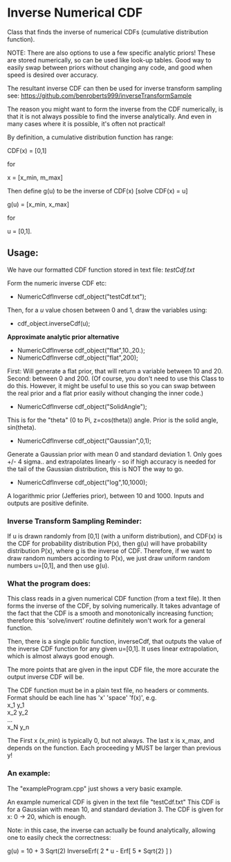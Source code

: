 # Inverse Numerical CDF

Class that finds the inverse of numerical CDFs (cumulative distribution function).

NOTE: There are also options to use a few specific analytic priors!
These are stored numerically, so can be used like look-up tables.
Good way to easily swap between priors without changing any code, and good when
speed is desired over accuracy.

The resultant inverse CDF can then be used for inverse transform sampling
  see: https://github.com/benroberts999/inverseTransformSample

The reason you might want to form the inverse from the CDF numerically, is that
it is not always possible to find the inverse analytically.
And even in many cases where it is possible, it's often not practical!

By definition, a cumulative distribution function has range:

  CDF(x) = [0,1]

for

  x = [x_min, m_max]

Then define g(u) to be the inverse of CDF(x)  [solve CDF(x) = u]

  g(u) = [x_min, x_max]

for

  u = [0,1].


## Usage:

We have our formatted CDF function stored in text file: _testCdf.txt_

Form the numeric inverse CDF etc:

  * NumericCdfInverse cdf_object("testCdf.txt");

Then, for a _u_ value chosen between 0 and 1, draw the variables using:

  * cdf_object.inverseCdf(u);


**Approximate analytic prior alternative**

  * NumericCdfInverse cdf_object("flat",10.,20.);
  * NumericCdfInverse cdf_object("flat",200);

First: Will generate a flat prior, that will return a variable between 10 and 20.
Second: between 0 and 200.
(Of course, you don't need to use this Class to do this. However, it might
be useful to use this so you can swap between the real prior and a flat prior
easily without changing the inner code.)


  * NumericCdfInverse cdf_object("SolidAngle");

This is for the "theta" (0 to Pi, z=cos(theta)) angle. Prior is the solid angle,
sin(theta).


  * NumericCdfInverse cdf_object("Gaussian",0,1);

Generate a Gaussian prior with mean 0 and standard deviation 1.
Only goes +/- 4 sigma.. and extrapolates linearly - so if high accuracy is needed
for the tail of the Gaussian distribution, this is NOT the way to go.


  * NumericCdfInverse cdf_object("log",10,1000);

A logarithmic prior (Jefferies prior), between 10 and 1000.
Inputs and outputs are positive definite.


### Inverse Transform Sampling Reminder:

If u is drawn randomly from [0,1] (with a uniform distribution),
and CDF(x) is the CDF for probability distribution P(x), then g(u) will have
probability distribution P(x), where g is the inverse of CDF.
Therefore, if we want to draw random numbers according to P(x), we just draw
uniform random numbers u=[0,1], and then use g(u).


### What the program does:

This class reads in a given numerical CDF function (from a text file).
It then forms the inverse of the CDF, by solving numerically.
It takes advantage of the fact that the CDF is a smooth and monotonically
increasing function; therefore this 'solve/invert' routine definitely won't
work for a general function.

Then, there is a single public function, inverseCdf, that outputs the value of
the inverse CDF function for any given u=[0,1].
It uses linear extrapolation, which is almost always good enough.

The more points that are given in the input CDF file, the more accurate the output inverse CDF will be.

The CDF function must be in a plain text file, no headers or comments.
Format should be each line has 'x' 'space' 'f(x)', e.g.  
  x_1 y_1  
  x_2 y_2  
  ...  
  x_N y_n  

The First x (x_min) is typically 0, but not always.
The last x is x_max, and depends on the function.
Each proceeding y MUST be larger than previous y!

### An example:

The "exampleProgram.cpp" just shows a very basic example.

An example numerical CDF is given in the text file "testCdf.txt"
This CDF is for a Gaussian with mean 10, and standard deviation 3.
The CDF is given for x: 0 -> 20, which is enough.

Note: in this case, the inverse can actually be found analytically, allowing
one to easily check the correctness:

 g(u) = 10 + 3 Sqrt(2) InverseErf( 2 * u - Erf[ 5 * Sqrt{2} ] )
